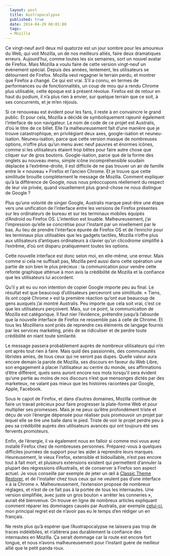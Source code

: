 ```yaml
---
  layout: post
  title: Austrapocalypse
  published: true
  date: 2014-04-29 00:01:00
  tags:
  - Mozilla
---
```


Ce vingt-neuf avril deux mil quatorze est un jour sombre pour les amoureux du Web, qui voit Mozilla, un de nos meilleurs alliés, faire deux dramatiques erreurs. Aujourd’hui, comme toutes les six semaines, sort un nouvel avatar de Firefox. Mais Mozilla a voulu faire de cette version vingt-neuf un évènement spécial. Depuis des années, lentement, les utilisateurs se détournent de Firefox. Mozilla veut regagner le terrain perdu, et montrer que Firefox a changé. Ce qui est vrai. S’il a connu, en termes de performances ou de fonctionnalités, un coup de mou qui a rendu Chrome plus utilisable, cette époque est à présent révolue. Firefox est de retour en haut du podium, il n’a plus rien à envier, sur quelque terrain que ce soit, à ses concurrents, et je m’en réjouis.

Si ce renouveau est évident pour les fans, il reste à en convaincre le grand public. Et pour cela, Mozilla a décidé de symboliquement rajeunir également l’interface de son navigateur. Le nom de code de ce projet est Australis, d’où le titre de ce billet. Elle l’a malheureusement fait d’une manière que je trouve catastrophique, en privilégiant deux axes, google-isation et neuneu-isation. Neuneu-isation, parce que cette version masque de nombreuses options, n’offre plus qu’un menu avec neuf pauvres et énormes icônes, comme si les utilisateurs étaient trop bêtes pour faire autre chose que cliquer sur de gros boutons. Google-isation, parce que de la forme des onglets au nouveau menu, simple icône incompréhensible soudain déplacée à l’extrême-droite, il est difficile de ne pas trouver un air de famille entre le « nouveau » Firefox et l’ancien Chrome. Et je trouve que cette similitude brouille complètement le message de Mozilla. Comment expliquer qu’à la différence de Google, nous nous préoccupons réellement du respect de leur vie privée, quand visuellement plus grand-chose ne nous distingue de Google ?

Plus qu’une volonté de singer Google, Australis marque peut-être une étape vers une unification de l’interface entre les versions de Firefox présentes sur les ordinateurs de bureau et sur les terminaux mobiles équipés d’Android ou Firefox OS. L’intention est louable. Malheureusement, j’ai l’impression qu’elle se concrétise pour l’instant par un nivellement par le bas. Au lieu de prendre l’interface épurée de Firefox OS et de l’enrichir pour les terminaux plus utilisables que les gadgets tactiles, Mozilla n’offre plus aux utilisateurs d’antiques ordinateurs à clavier qu’un clicodrome simplifié à l’extrême, d’où ont disparu pratiquement toutes les options.

Cette nouvelle interface est donc selon moi, en elle-même, une erreur. Mais comme si cela ne suffisait pas, Mozilla perd aussi dans cette opération une partie de son bien le plus précieux : la communication pour vendre cette refonte graphique atténue à mon avis la crédibilité de Mozilla et la confiance que les utilisateurs lui accordent.

Qu’il y ait eu ou non intention de copier Google importe peu au final. Le résultat est que beaucoup d’utilisateurs percevront une similitude. « Tiens, ils ont copié Chrome » est la première réaction qu’ont eue beaucoup de gens auxquels j’ai montré Australis. Peu importe que cela soit vrai, c’est ce que les utilisateurs perçoivent. Mais, sur ce point, la communication de Mozilla est catégorique. Il faut nier l’évidence, prétendre jusqu’à l’absurde que la nouvelle interface de Firefox ne ressemble pas à celle de Chrome. Et tous les Mozilliens sont priés de reprendre ces éléments de langage fournis par les services marketing, priés de se ridiculiser et de perdre toute crédibilité en niant toute similarité.

Le message passera probablement auprès de nombreux utilisateurs qui n’en ont après tout rien à faire. Mais quid des passionnés, des communautés libristes amies, de tous ceux qui ne seront pas dupes. Quelle valeur aura encore demain la parole de Mozilla, ses discours en faveur du Web Libre, son engagement à placer l’utilisateur au centre du monde, ses affirmations d’être différent, quels sens auront encore nos mots lorsqu’il sera évident qu’une partie au moins de nos discours n’est que mensonges dictés par des marketeux, ne valant pas mieux que les histoires racontées par Google, Apple, Facebook.

Sous le capot de Firefox, et dans d’autres domaines, Mozilla continue de faire un travail précieux pour faire progresser la plate-forme Web et pour multiplier ses promesses. Mais je ne peux qu’être profondément triste et déçu de voir l’énergie dépensée pour réaliser puis promouvoir un projet par lequel elle se tire une balle dans le pied. Triste de voir le projet perdre peu à peu sa crédibilité auprès des utilisateurs avancés qui ont toujours été ses fervents promoteurs.

Enfin, de l’énergie, il va également nous en falloir si comme moi vous avez installé Firefox chez de nombreuses personnes. Préparez-vous à quelques difficiles journées de support pour les aider à reprendre leurs marques. Heureusement, le vieux Firefox, extensible et bidouillable, n’est pas encore tout à fait mort, et plusieurs extensions existent qui permettent d’annuler la plupart des régressions d’Australis, et de conserver à Firefox son aspect actuel. Je vous conseille par exemple de jeter un œil à [Classic Theme Restorer](https://addons.mozilla.org/en-US/firefox/addon/classicthemerestorer/), et de l’installer chez tous ceux qui ne veulent pas d’une interface « à la Chrome ». Malheureusement, l’extension propose de nombreux réglages, et n’est de ce fait pas à la portée de tous les internautes. Une version simplifiée, avec juste un gros bouton « arrêter les conneries », aurait été bienvenue. On trouve en ligne de nombreux articles expliquant comment réparer les dommages causés par Australis, par exemple [celui-ci](http://www.ghacks.net/2014/04/26/turn-new-firefox-29-old-firefox/), mon principal regret est de n’avoir pas eu le temps d’en rédiger un en français.

Ne reste plus qu’à espérer que l’Austrapocalypse ne laissera pas trop de traces indélébiles, et n’altèrera pas durablement la confiance des internautes en Mozilla. Ça serait dommage car la route est encore fort longue, et nous n’avons malheureusement pour l’instant guère de meilleur allié que le petit panda roux.


